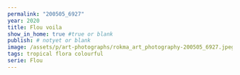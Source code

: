 ```yaml
---
permalink: "200505_6927"
year: 2020
title: Flou voila
show_in_home: true #true or blank
publish: # notyet or blank
image: /assets/p/art-photographs/rokma_art_photography-200505_6927.jpeg
tags: tropical flora colourful
serie: Flou
---
```

